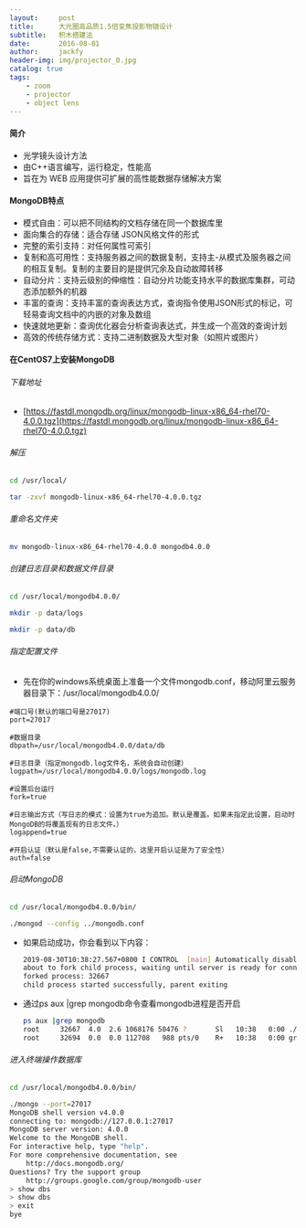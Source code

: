 ```yaml
---
layout:     post
title:      大光圈高品质1.5倍变焦投影物镜设计
subtitle:   积木搭建法
date:       2016-08-01
author:     jackfy
header-img: img/projector_0.jpg
catalog: true
tags:
    - zoom
    - projector
    - object lens
---
```


#### 简介
- 光学镜头设计方法
- 由C++语言编写，运行稳定，性能高
- 旨在为 WEB 应用提供可扩展的高性能数据存储解决方案

#### MongoDB特点
- 模式自由：可以把不同结构的文档存储在同一个数据库里
- 面向集合的存储：适合存储 JSON风格文件的形式
- 完整的索引支持：对任何属性可索引
- 复制和高可用性：支持服务器之间的数据复制，支持主-从模式及服务器之间的相互复制。复制的主要目的是提供冗余及自动故障转移
- 自动分片：支持云级别的伸缩性：自动分片功能支持水平的数据库集群，可动态添加额外的机器
- 丰富的查询：支持丰富的查询表达方式，查询指令使用JSON形式的标记，可轻易查询文档中的内嵌的对象及数组
- 快速就地更新：查询优化器会分析查询表达式，并生成一个高效的查询计划
- 高效的传统存储方式：支持二进制数据及大型对象（如照片或图片）

#### 在CentOS7上安装MongoDB
###### 下载地址
- [https://fastdl.mongodb.org/linux/mongodb-linux-x86_64-rhel70-4.0.0.tgz](https://fastdl.mongodb.org/linux/mongodb-linux-x86_64-rhel70-4.0.0.tgz)
###### 解压
```bash
cd /usr/local/

tar -zxvf mongodb-linux-x86_64-rhel70-4.0.0.tgz 
```
###### 重命名文件夹
```bash
mv mongodb-linux-x86_64-rhel70-4.0.0 mongodb4.0.0
```
###### 创建日志目录和数据文件目录
```bash
cd /usr/local/mongodb4.0.0/

mkdir -p data/logs

mkdir -p data/db
```
###### 指定配置文件
- 先在你的windows系统桌面上准备一个文件mongodb.conf，移动阿里云服务器目录下：/usr/local/mongodb4.0.0/
```
#端口号(默认的端口号是27017)
port=27017

#数据目录
dbpath=/usr/local/mongodb4.0.0/data/db

#日志目录（指定mongodb.log文件名，系统会自动创建）
logpath=/usr/local/mongodb4.0.0/logs/mongodb.log

#设置后台运行
fork=true 

#日志输出方式（写日志的模式：设置为true为追加。默认是覆盖。如果未指定此设置，启动时MongoDB的将覆盖现有的日志文件。）
logappend=true 

#开启认证（默认是false,不需要认证的，这里开启认证是为了安全性）
auth=false
```
###### 启动MongoDB
```bash
cd /usr/local/mongodb4.0.0/bin/

./mongod --config ../mongodb.conf
```
- 如果启动成功，你会看到以下内容：
    ```bash
    2019-08-30T10:38:27.567+0800 I CONTROL  [main] Automatically disabling TLS 1.0, to force-enable TLS 1.0 specify --sslDisabledProtocols 'none'
    about to fork child process, waiting until server is ready for connections.
    forked process: 32667
    child process started successfully, parent exiting
    ```
- 通过ps aux |grep mongodb命令查看mongodb进程是否开启
    ```bash
    ps aux |grep mongodb
    root     32667  4.0  2.6 1068176 50476 ?       Sl   10:38   0:00 ./mongod --config ../mongodb.conf
    root     32694  0.0  0.0 112708   988 pts/0    R+   10:38   0:00 grep --color=auto mongodb
    ```
###### 进入终端操作数据库
```bash
cd /usr/local/mongodb4.0.0/bin/

./mongo --port=27017
MongoDB shell version v4.0.0
connecting to: mongodb://127.0.0.1:27017
MongoDB server version: 4.0.0
Welcome to the MongoDB shell.
For interactive help, type "help".
For more comprehensive documentation, see
	http://docs.mongodb.org/
Questions? Try the support group
	http://groups.google.com/group/mongodb-user
> show dbs
> show dbs
> exit
bye
```
